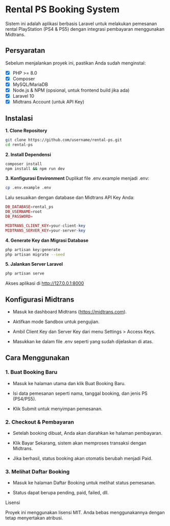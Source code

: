 # **Rental PS Booking System**

Sistem ini adalah aplikasi berbasis Laravel untuk melakukan pemesanan rental PlayStation (PS4 & PS5) dengan integrasi pembayaran menggunakan Midtrans.

## **Persyaratan**

Sebelum menjalankan proyek ini, pastikan Anda sudah menginstal:

- [x] PHP >= 8.0
- [x] Composer
- [x] MySQL/MariaDB
- [x] Node.js & NPM (opsional, untuk frontend build jika ada)
- [x] Laravel 10
- [x] Midtrans Account (untuk API Key)

## **Instalasi**

**1. Clone Repository**
```bash
git clone https://github.com/username/rental-ps.git
cd rental-ps
```

**2. Install Dependensi**
```bash
composer install
npm install && npm run dev
```

**3. Konfigurasi Environment**
Duplikat file .env.example menjadi .env:
```bash
cp .env.example .env
```

Lalu sesuaikan dengan database dan Midtrans API Key Anda:
```php
DB_DATABASE=rental_ps
DB_USERNAME=root
DB_PASSWORD=

MIDTRANS_CLIENT_KEY=your-client-key
MIDTRANS_SERVER_KEY=your-server-key
```

**4. Generate Key dan Migrasi Database**
```bash
php artisan key:generate
php artisan migrate --seed
```

**5. Jalankan Server Laravel**
```bash
php artisan serve
```

Akses aplikasi di http://127.0.0.1:8000

## **Konfigurasi Midtrans**

- Masuk ke dashboard Midtrans (https://midtrans.com).

- Aktifkan mode Sandbox untuk pengujian.

- Ambil Client Key dan Server Key dari menu Settings > Access Keys.

- Masukkan ke dalam file .env seperti yang sudah dijelaskan di atas.

## **Cara Menggunakan**

### 1. Buat Booking Baru

 - Masuk ke halaman utama dan klik Buat Booking Baru.

 - Isi data pemesanan seperti nama, tanggal booking, dan jenis PS (PS4/PS5).

 - Klik Submit untuk menyimpan pemesanan.

### 2. Checkout & Pembayaran

 - Setelah booking dibuat, Anda akan diarahkan ke halaman pembayaran.

 - Klik Bayar Sekarang, sistem akan memproses transaksi dengan Midtrans.

 - Jika berhasil, status booking akan otomatis berubah menjadi Paid.

### 3. Melihat Daftar Booking

 - Masuk ke halaman Daftar Booking untuk melihat status pemesanan.

 - Status dapat berupa pending, paid, failed, dll.

Lisensi

Proyek ini menggunakan lisensi MIT. Anda bebas menggunakannya dengan tetap menyertakan atribusi.
